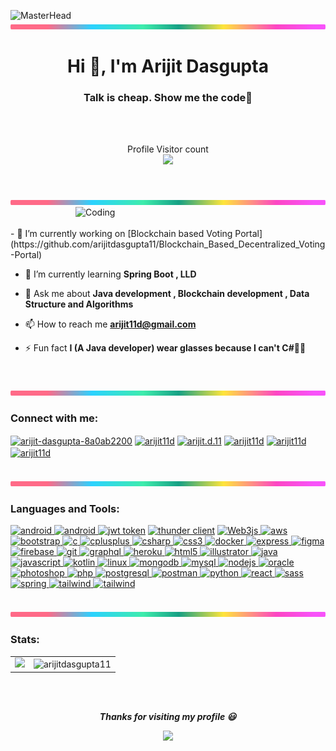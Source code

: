 ![MasterHead](https://i.imgur.com/9cHJZz4.png)   
 <img src="https://github.com/ArshErgon/ArshErgon/blob/main/assets/header/lineBar.png" width="100%" height="8px"/>
<br>
<h1 align="center">Hi 👋, I'm Arijit Dasgupta</h1>
<h3 align="center">Talk is cheap. Show me the code🚀</h3><br>
<br>
<p align="center"> 
  Profile Visitor count<br>
  <img src="https://profile-counter.glitch.me/arijitdasgupta11/count.svg" />
</p>
<br>
<br>
<img src="https://github.com/ArshErgon/ArshErgon/blob/main/assets/header/lineBar.png" width="100%" height="8px"/>
<br>
<img align="right" alt="Coding" width="400" src="https://i.imgur.com/GuYw6ZQ.png">
<br><br>
- 🔭 I’m currently working on [Blockchain based Voting Portal](https://github.com/arijitdasgupta11/Blockchain_Based_Decentralized_Voting-Portal)

- 🌱 I’m currently learning **Spring Boot , LLD**

- 💬 Ask me about **Java development , Blockchain development , Data Structure and Algorithms**

- 📫 How to reach me **arijit11d@gmail.com**

- ⚡ Fun fact **I (A Java developer) wear glasses because I can't C#👨‍💻**
<br>

<br>
<img src="https://github.com/ArshErgon/ArshErgon/blob/main/assets/header/lineBar.png" width="100%" height="8px"/>
<br>
<h3 align="left">Connect with me:</h3>
<p align="left">
<a href="https://linkedin.com/in/arijit-dasgupta-8a0ab2200" target="blank"><img align="center" src="https://cdn-icons-png.flaticon.com/512/174/174857.png" alt="arijit-dasgupta-8a0ab2200" height="50" width="60" /></a>
<a href="https://auth.geeksforgeeks.org/user/arijit11d" target="blank"><img align="center" src="https://upload.wikimedia.org/wikipedia/commons/thumb/4/43/GeeksforGeeks.svg/2560px-GeeksforGeeks.svg.png" alt="arijit11d" height="50" width="70" /></a>
<a href="https://instagram.com/arijit.d.11" target="blank"><img align="center" src="https://upload.wikimedia.org/wikipedia/commons/thumb/e/e7/Instagram_logo_2016.svg/2048px-Instagram_logo_2016.svg.png" alt="arijit.d.11" height="60" width="60" /></a>
<a href="https://www.codechef.com/users/arijit11d" target="blank"><img align="center" src="https://cdn.jsdelivr.net/npm/simple-icons@3.1.0/icons/codechef.svg" alt="arijit11d" height="50" width="60" /></a>
<a href="https://www.hackerrank.com/arijit11d" target="blank"><img align="center" src="https://upload.wikimedia.org/wikipedia/commons/6/65/HackerRank_logo.png" alt="arijit11d" height="60" width="60" /></a>
<a href="https://www.leetcode.com/arijit11d" target="blank"><img align="center" src="https://cdn.iconscout.com/icon/free/png-256/free-leetcode-3521542-2944960.png" alt="arijit11d" height="50" width="60" /></a>
</p>
<br>
<img src="https://github.com/ArshErgon/ArshErgon/blob/main/assets/header/lineBar.png" width="100%" height="8px"/>
<br>
<h3 align="left">Languages and Tools:</h3>
<p align="left"> <a href="https://developer.android.com" target="_blank" rel="noreferrer"> <img src="https://upload.wikimedia.org/wikipedia/commons/thumb/d/d7/Android_robot.svg/872px-Android_robot.svg.png" alt="android" width="50" height="50"/> </a> <a href="https://soliditylang.org/" target="_blank" rel="noreferrer"> <img src="https://upload.wikimedia.org/wikipedia/commons/thumb/9/98/Solidity_logo.svg/1200px-Solidity_logo.svg.png" alt="android" width="50" height="50"/> </a>
    <a href="https://jwt.io/" target="_blank" rel="noreferrer"> <img src="https://jwt.io/img/icon.svg" alt="jwt token" width="50" height="50"/></a>
  <a href="https://www.thunderclient.com/" target="_blank" rel="noreferrer"> <img src="https://rangav.gallerycdn.vsassets.io/extensions/rangav/vscode-thunder-client/2.6.2/1681222207111/Microsoft.VisualStudio.Services.Icons.Default" alt="thunder client" width="50" height="50"/></a>
<a href="https://web3js.org/#/" target="_blank" rel="noreferrer"> <img src="https://i.imgur.com/49LAk9x.jpg" alt="Web3js" width="50" height="50"/> </a> <a href="https://aws.amazon.com" target="_blank" rel="noreferrer"> <img src="https://upload.wikimedia.org/wikipedia/commons/thumb/9/93/Amazon_Web_Services_Logo.svg/1280px-Amazon_Web_Services_Logo.svg.png" alt="aws" width="50" height="50"/> </a> <a href="https://getbootstrap.com" target="_blank" rel="noreferrer"> <img src="https://img.freepik.com/premium-vector/bootstrap-icon-b-letter-logo_781017-7.jpg" alt="bootstrap" width="50" height="50"/> </a> <a href="https://www.cprogramming.com/" target="_blank" rel="noreferrer"> <img src="https://upload.wikimedia.org/wikipedia/commons/thumb/1/18/C_Programming_Language.svg/1200px-C_Programming_Language.svg.png" alt="c" width="50" height="50"/> </a> <a href="https://www.w3schools.com/cpp/" target="_blank" rel="noreferrer"> <img src="https://upload.wikimedia.org/wikipedia/commons/thumb/1/18/ISO_C%2B%2B_Logo.svg/1822px-ISO_C%2B%2B_Logo.svg.png" alt="cplusplus" width="50" height="50"/> </a> <a href="https://www.w3schools.com/cs/" target="_blank" rel="noreferrer"> <img src="https://upload.wikimedia.org/wikipedia/commons/4/4f/Csharp_Logo.png" alt="csharp" width="50" height="50"/> </a> <a href="https://www.w3schools.com/css/" target="_blank" rel="noreferrer"> <img src="https://upload.wikimedia.org/wikipedia/commons/thumb/6/62/CSS3_logo.svg/800px-CSS3_logo.svg.png" alt="css3" width="50" height="50"/> </a> <a href="https://www.docker.com/" target="_blank" rel="noreferrer"> <img src="https://www.docker.com/wp-content/uploads/2022/03/Moby-logo.png" alt="docker" width="50" height="50"/> </a> <a href="https://expressjs.com" target="_blank" rel="noreferrer"> <img src="https://www.vectorlogo.zone/logos/expressjs/expressjs-ar21.png" alt="express" width="50" height="50"/> </a> <a href="https://www.figma.com/" target="_blank" rel="noreferrer"> <img src="https://www.vectorlogo.zone/logos/figma/figma-icon.svg" alt="figma" width="50" height="50"/> </a> <a href="https://firebase.google.com/" target="_blank" rel="noreferrer"> <img src="https://www.vectorlogo.zone/logos/firebase/firebase-icon.svg" alt="firebase" width="50" height="50"/> </a> <a href="https://git-scm.com/" target="_blank" rel="noreferrer"> <img src="https://www.vectorlogo.zone/logos/git-scm/git-scm-icon.svg" alt="git" width="50" height="50"/> </a> <a href="https://graphql.org" target="_blank" rel="noreferrer"> <img src="https://www.vectorlogo.zone/logos/graphql/graphql-icon.svg" alt="graphql" width="50" height="50"/> </a> <a href="https://heroku.com" target="_blank" rel="noreferrer"> <img src="https://www.vectorlogo.zone/logos/heroku/heroku-icon.svg" alt="heroku" width="50" height="50"/> </a> <a href="https://www.w3.org/html/" target="_blank" rel="noreferrer"> <img src="https://upload.wikimedia.org/wikipedia/commons/thumb/6/61/HTML5_logo_and_wordmark.svg/2048px-HTML5_logo_and_wordmark.svg.png" alt="html5" width="50" height="50"/> </a> <a href="https://www.adobe.com/in/products/illustrator.html" target="_blank" rel="noreferrer"> <img src="https://www.vectorlogo.zone/logos/adobe_illustrator/adobe_illustrator-icon.svg" alt="illustrator" width="50" height="50"/> </a> <a href="https://www.java.com" target="_blank" rel="noreferrer"> <img src="https://cdn4.iconfinder.com/data/icons/logos-and-brands/512/181_Java_logo_logos-512.png" alt="java" width="50" height="50"/> </a> <a href="https://developer.mozilla.org/en-US/docs/Web/JavaScript" target="_blank" rel="noreferrer"> <img src="https://w1.pngwing.com/pngs/136/126/png-transparent-javascript-logo-angularjs-nodejs-computer-programming-web-development-computer-software-jquery-yellow.png" alt="javascript" width="50" height="50"/> </a> <a href="https://kotlinlang.org" target="_blank" rel="noreferrer"> <img src="https://www.vectorlogo.zone/logos/kotlinlang/kotlinlang-icon.svg" alt="kotlin" width="50" height="50"/> </a> <a href="https://www.linux.org/" target="_blank" rel="noreferrer"> <img src="https://1000logos.net/wp-content/uploads/2017/03/LINUX-LOGO.png" alt="linux" width="50" height="50"/> </a> <a href="https://www.mongodb.com/" target="_blank" rel="noreferrer"> <img src="https://w7.pngwing.com/pngs/956/695/png-transparent-mongodb-original-wordmark-logo-icon-thumbnail.png" alt="mongodb" width="50" height="50"/> </a> <a href="https://www.mysql.com/" target="_blank" rel="noreferrer"> <img src="https://cdn-icons-png.flaticon.com/512/5968/5968313.png" alt="mysql" width="50" height="50"/> </a> <a href="https://nodejs.org" target="_blank" rel="noreferrer"> <img src="https://static-00.iconduck.com/assets.00/node-js-icon-227x256-913nazt0.png" alt="nodejs" width="50" height="50"/> </a> <a href="https://www.oracle.com/" target="_blank" rel="noreferrer"> <img src="https://logos-world.net/wp-content/uploads/2020/09/Oracle-Symbol.png" alt="oracle" width="50" height="50"/> </a><a href="https://www.photoshop.com/en" target="_blank" rel="noreferrer"> <img src="https://upload.wikimedia.org/wikipedia/commons/thumb/a/af/Adobe_Photoshop_CC_icon.svg/650px-Adobe_Photoshop_CC_icon.svg.png" alt="photoshop" width="50" height="50"/> </a> <a href="https://www.php.net" target="_blank" rel="noreferrer"> <img src="https://w7.pngwing.com/pngs/185/655/png-transparent-logo-php-computer-icons-symbol-miscellaneous-emblem-text.png" alt="php" width="50" height="50"/> </a><a href="https://www.postgresql.org" target="_blank" rel="noreferrer"> <img src="https://upload.wikimedia.org/wikipedia/commons/thumb/2/29/Postgresql_elephant.svg/1985px-Postgresql_elephant.svg.png" alt="postgresql" width="50" height="50"/> </a> <a href="https://postman.com" target="_blank" rel="noreferrer"> <img src="https://www.vectorlogo.zone/logos/getpostman/getpostman-icon.svg" alt="postman" width="50" height="50"/> </a> <a href="https://www.python.org" target="_blank" rel="noreferrer"> <img src="https://upload.wikimedia.org/wikipedia/commons/thumb/c/c3/Python-logo-notext.svg/1869px-Python-logo-notext.svg.png" alt="python" width="50" height="50"/> </a> <a href="https://reactjs.org/" target="_blank" rel="noreferrer"> <img src="https://upload.wikimedia.org/wikipedia/commons/thumb/a/a7/React-icon.svg/2500px-React-icon.svg.png" alt="react" width="50" height="50"/> </a><a href="https://sass-lang.com" target="_blank" rel="noreferrer"> <img src="https://upload.wikimedia.org/wikipedia/commons/thumb/9/96/Sass_Logo_Color.svg/1280px-Sass_Logo_Color.svg.png" alt="sass" width="50" height="50"/> </a> <a href="https://spring.io/" target="_blank" rel="noreferrer"> <img src="https://www.vectorlogo.zone/logos/springio/springio-icon.svg" alt="spring" width="50" height="50"/> </a><a href="https://tailwindcss.com/" target="_blank" rel="noreferrer"> <img src="https://www.vectorlogo.zone/logos/tailwindcss/tailwindcss-icon.svg" alt="tailwind" width="50" height="50"/> </a> <a href="https://tailwindcss.com/" target="_blank" rel="noreferrer"> <img src="https://hibernate.org/images/hibernate_icon_whitebkg.svg" alt="tailwind" width="60" height="40"/> </a> 
</p>

<br>
<img src="https://github.com/ArshErgon/ArshErgon/blob/main/assets/header/lineBar.png" width="100%" height="8px"/>
<br>
<h3 align="left">Stats:</h3>
<p>
  <table align="center">
  <tr>
    <td>
<img src="https://github-readme-stats.vercel.app/api?username=arijitdasgupta11&include_all_commits=true&count_private=true&show_icons=true&line_height=20&theme=radical"/>
    </td>
    <td>
<img align="center" src="https://github-readme-streak-stats.herokuapp.com/?user=arijitdasgupta11&" alt="arijitdasgupta11"/>
    </td>
  </tr>
    </table>
</p>
<br><br>

<p align="center">
  <i><b>Thanks for visiting my profile 😃</b></i>
</p>

<p align="center" width="100%">
  <img src="https://capsule-render.vercel.app/api?type=waving&color=gradient&height=150&width=100%&section=footer&text=Have%20a%20Nice%20Day"/>
</p>
